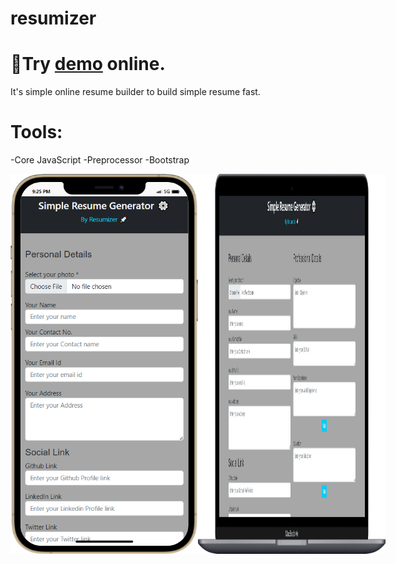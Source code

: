 # resumizer
<h1>🔗Try <a href="https://resumizer.netlify.app/">demo</a> online.</h1>

It's simple online resume builder to build simple resume fast.

# Tools:
-Core JavaScript
-Preprocessor
-Bootstrap
<div style="display:flex; flex-direction:row;" >
<img src="/mobile (1).png" alt="screenshot" title="Mobile" style="width:300px">
<img src="/laptop.png" alt="screenshot" title="Laptop" style="width:300px">
</div>
